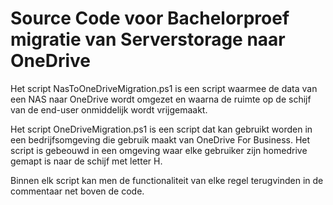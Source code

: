 # Source Code voor Bachelorproef migratie van Serverstorage naar OneDrive
Het script NasToOneDriveMigration.ps1 is een script waarmee de data van een NAS naar OneDrive wordt omgezet en waarna de ruimte op de schijf van de end-user onmiddelijk wordt vrijgemaakt.

Het script OneDriveMigration.ps1 is een script dat kan gebruikt worden in een bedrijfsomgeving die gebruik maakt van OneDrive For Business. Het script is gebeouwd in een omgeving waar elke gebruiker zijn homedrive gemapt is naar de schijf met letter H.

Binnen elk script kan men de functionaliteit van elke regel terugvinden in de commentaar net boven de code.
